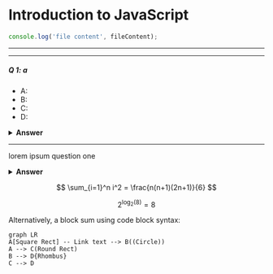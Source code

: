 # Introduction to JavaScript

```javascript
console.log('file content', fileContent);
```
---

--- 

##### Q 1: a

- A:
- B:
- C:
- D:

<details>
  <summary><b>Answer</b></summary>

#### Answer: D

ABC

</details>

--- 

lorem ipsum question one

<details>
  <summary><b>Answer</b></summary>

#### Answer: D

Within the function, we first declare the `name` variable with the `var` keyword. This means that the variable gets hoisted (memory space is set up during the creation phase) with the default value of `undefined`, until we actually get to the line where we define the variable. We haven't defined the variable yet on the line where we try to log the `name` variable, so it still holds the value of `undefined`.

Variables with the `let` keyword (and `const`) are hoisted, but unlike `var`, don't get *initialized*. They are not accessible before the line we declare (initialize) them. This is called the "temporal dead zone". When we try to access the variables before they are declared, JavaScript throws a `ReferenceError`.

</details>

$$
\sum_{i=1}^n i^2 = \frac{n(n+1)(2n+1)}{6}
$$

$$
2^{\log_2(8)} = 8
$$

Alternatively, a block sum using code block syntax:

```mermaid
graph LR
A[Square Rect] -- Link text --> B((Circle))
A --> C(Round Rect)
B --> D{Rhombus}
C --> D
```


